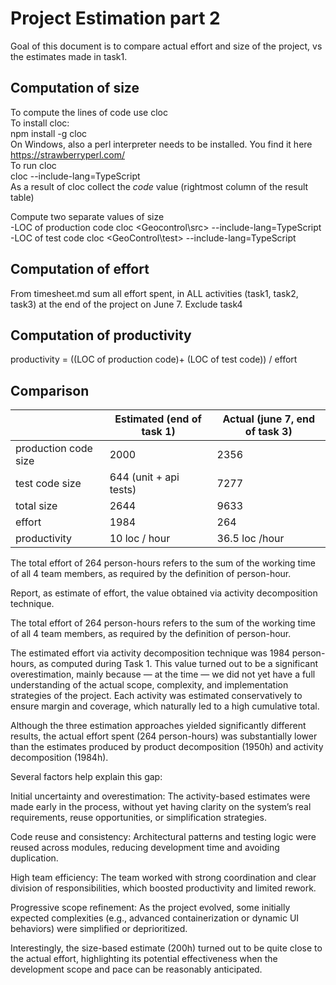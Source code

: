 # Project Estimation part 2

Goal of this document is to compare actual effort and size of the project, vs the estimates made in task1.

## Computation of size

To compute the lines of code use cloc  
To install cloc:  
 npm install -g cloc  
On Windows, also a perl interpreter needs to be installed. You find it here https://strawberryperl.com/  
To run cloc  
 cloc <directory containing ts files> --include-lang=TypeScript  
As a result of cloc collect the _code_ value (rightmost column of the result table)

Compute two separate values of size  
-LOC of production code cloc <Geocontrol\src> --include-lang=TypeScript  
-LOC of test code cloc <GeoControl\test> --include-lang=TypeScript

## Computation of effort

From timesheet.md sum all effort spent, in ALL activities (task1, task2, task3) at the end of the project on June 7. Exclude task4

## Computation of productivity

productivity = ((LOC of production code)+ (LOC of test code)) / effort

## Comparison

|                      | Estimated (end of task 1) | Actual (june 7, end of task 3) |
| -------------------- | ------------------------- | ------------------------------ |
| production code size | 2000                      | 2356                           |
| test code size       | 644 (unit + api tests)    | 7277                           |
| total size           | 2644                      | 9633                           |
| effort               | 1984                      | 264                            |
| productivity         | 10 loc / hour             | 36.5 loc /hour                 |

The total effort of 264 person-hours refers to the sum of the working time of all 4 team members, as required by the definition of person-hour.

Report, as estimate of effort, the value obtained via activity decomposition technique.

The total effort of 264 person-hours refers to the sum of the working time of all 4 team members, as required by the definition of person-hour.

The estimated effort via activity decomposition technique was 1984 person-hours, as computed during Task 1.
This value turned out to be a significant overestimation, mainly because — at the time — we did not yet have a full understanding of the actual scope, complexity, and implementation strategies of the project. Each activity was estimated conservatively to ensure margin and coverage, which naturally led to a high cumulative total.

Although the three estimation approaches yielded significantly different results, the actual effort spent (264 person-hours) was substantially lower than the estimates produced by product decomposition (1950h) and activity decomposition (1984h).

Several factors help explain this gap:

Initial uncertainty and overestimation: The activity-based estimates were made early in the process, without yet having clarity on the system’s real requirements, reuse opportunities, or simplification strategies.

Code reuse and consistency: Architectural patterns and testing logic were reused across modules, reducing development time and avoiding duplication.

High team efficiency: The team worked with strong coordination and clear division of responsibilities, which boosted productivity and limited rework.

Progressive scope refinement: As the project evolved, some initially expected complexities (e.g., advanced containerization or dynamic UI behaviors) were simplified or deprioritized.

Interestingly, the size-based estimate (200h) turned out to be quite close to the actual effort, highlighting its potential effectiveness when the development scope and pace can be reasonably anticipated.

